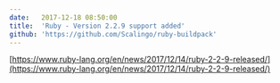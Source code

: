 ```yaml
---
date:	2017-12-18 08:50:00
title:	'Ruby - Version 2.2.9 support added'
github: 'https://github.com/Scalingo/ruby-buildpack'
---
```


[https://www.ruby-lang.org/en/news/2017/12/14/ruby-2-2-9-released/](https://www.ruby-lang.org/en/news/2017/12/14/ruby-2-2-9-released/)
